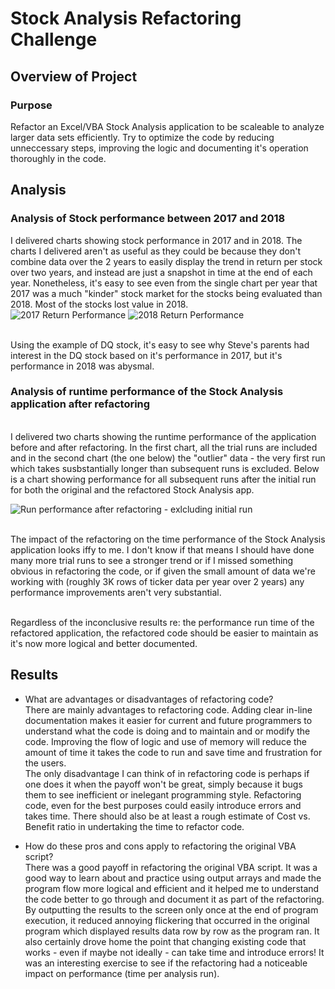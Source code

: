 # Stock Analysis Refactoring Challenge

## Overview of Project

### Purpose
Refactor an Excel/VBA Stock Analysis application to be scaleable to analyze larger data sets efficiently. Try to optimize
the code by reducing unneccessary steps, improving the logic and documenting it's operation thoroughly in the code.

## Analysis 

### Analysis of Stock performance between 2017 and 2018
I delivered charts showing stock performance in 2017 and in 2018.   The charts I delivered aren't as useful as they could be because they don't combine data over
the 2 years to easily display the trend in return per stock over two years, and instead are just a snapshot in time at the end of each year.   Nonetheless, it's easy to see even from the single chart per year that 2017 was a much "kinder" stock market for the stocks being evaluated than 2018. Most of the stocks
lost value in 2018.  
![2017 Return Performance](https://user-images.githubusercontent.com/107505166/176564320-28f86230-722d-416c-bc9b-24689c1b9f31.png)
![2018 Return Performance](https://user-images.githubusercontent.com/107505166/176564366-63db6a4a-ad04-4bd5-aa76-3f70d272e6b1.png)

<br> Using the example of DQ stock, it's easy to see why Steve's parents had interest in the DQ
stock based on it's performance in 2017, but it's performance in 2018 was abysmal.  

### Analysis of runtime performance of the Stock Analysis application after refactoring
<br> I delivered two charts showing the runtime performance of the application before and after refactoring.  In the first chart, all the trial runs are included and in the second chart (the one below) the "outlier" data - the very first run which takes susbstantially longer than subsequent runs is excluded.  Below is a chart showing performance for all subsequent runs after the initial run for both the original and the refactored Stock Analysis app.

![Run performance after refactoring - exlcluding initial run](https://user-images.githubusercontent.com/107505166/176564708-8d3502a1-cfc8-406b-b8e8-f4446069f1c9.png)

<br>The impact of the refactoring on the time performance of the Stock Analysis application looks iffy to me.  I don't know if that means I should have done many more trial runs to see a stronger trend or if I missed something obvious in
refactoring the code, or if given the small amount of data we're working with (roughly 3K rows of ticker data per year over 2 years) any performance improvements aren't very substantial.

<br>Regardless of the inconclusive results re: the performance run time of the refactored application, the refactored code should be easier to maintain as it's now
more logical and better documented.


## Results 

- What are advantages or disadvantages of refactoring code?
<br>There are mainly advantages to refactoring code.  Adding clear in-line documentation makes it easier for current and future programmers to understand what the code is doing and
to maintain and or modify the code.   Improving the flow of logic and use of memory will reduce the amount of time it takes the code to run and save time and
frustration for the users.<br>The only disadvantage I can think of in refactoring code is perhaps if one does it when the payoff won't be great, simply because it bugs them to see inefficient or inelegant programming style.  Refactoring code, even for the best purposes could easily introduce errors and takes time.  There should also be at least a rough estimate of Cost vs. Benefit ratio in undertaking the time to refactor code.

- How do these pros and cons apply to refactoring the original VBA script?
<br>There was a good payoff in refactoring the original VBA script.  It was a good way to learn about and practice using output arrays and made the program flow more logical and efficient and it helped me to understand the code better to go through and document it as part of the refactoring. By outputting the results to the screen only once at the end of program execution, it reduced annoying flickering that occurred in the original program which displayed results data row by row as the program ran.   It also certainly drove home the point that changing existing code
that works - even if maybe not ideally - can take time and introduce errors!  It was an interesting exercise to see if the refactoring
had a noticeable impact on performance (time per analysis run).

